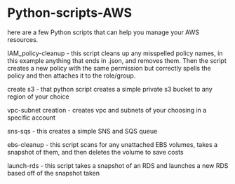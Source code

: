 # Python-scripts-AWS
here are a few Python scripts that can help you manage your AWS resources.


IAM_policy-cleanup - this script cleans up any misspelled policy names, in this example anything that ends in .json, and removes them. Then the script creates a new policy with the same permission but correctly spells the policy and then attaches it to the role/group.

create s3 - that python script creates a simple private s3 bucket to any region of your choice

vpc-subnet creation - creates vpc and subnets of your choosing in a specific account

sns-sqs - this creates a simple SNS and SQS queue

ebs-cleanup - this script scans for any unattached EBS volumes, takes a snapshot of them, and then deletes the volume to save costs
  
launch-rds - this script takes a snapshot of an RDS and launches a new RDS based off of the snapshot taken
